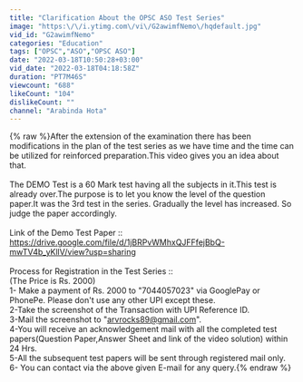 ```yaml
---
title: "Clarification About the OPSC ASO Test Series"
image: "https:\/\/i.ytimg.com\/vi\/G2awimfNemo\/hqdefault.jpg"
vid_id: "G2awimfNemo"
categories: "Education"
tags: ["OPSC","ASO","OPSC ASO"]
date: "2022-03-18T10:50:28+03:00"
vid_date: "2022-03-18T04:18:58Z"
duration: "PT7M46S"
viewcount: "688"
likeCount: "104"
dislikeCount: ""
channel: "Arabinda Hota"
---
```

{% raw %}After the extension of the examination there has been modifications in the plan of the test series as we have time and the time can be utilized for reinforced preparation.This video gives you an idea about that.<br /><br />     The DEMO Test is a 60 Mark test having all the subjects in it.This test is already over.The purpose is to let you know the level of the question paper.It was the 3rd test in the series. Gradually the level has increased. So judge the paper accordingly.<br /><br />Link of the Demo Test Paper ::<br /><a rel="nofollow" target="blank" href="https://drive.google.com/file/d/1jBRPvWMhxQJFFfejBbQ-mwTV4b_yKllV/view?usp=sharing">https://drive.google.com/file/d/1jBRPvWMhxQJFFfejBbQ-mwTV4b_yKllV/view?usp=sharing</a><br /><br />Process for Registration in the Test Series ::<br />(The Price is Rs. 2000)<br />1- Make a payment of Rs. 2000 to &quot;7044057023&quot; via GooglePay or PhonePe. Please don't use any other UPI except these.<br />2-Take the screenshot of the Transaction with UPI Reference ID.<br />3-Mail the screenshot to &quot;arvrocks89@gmail.com&quot;.<br />4-You will receive an acknowledgement mail with all the completed test papers(Question Paper,Answer Sheet and link of the video solution) within 24 Hrs.<br />5-All the subsequent test papers will be sent through registered mail only.<br />6- You can contact via the above given E-mail for any query.{% endraw %}

